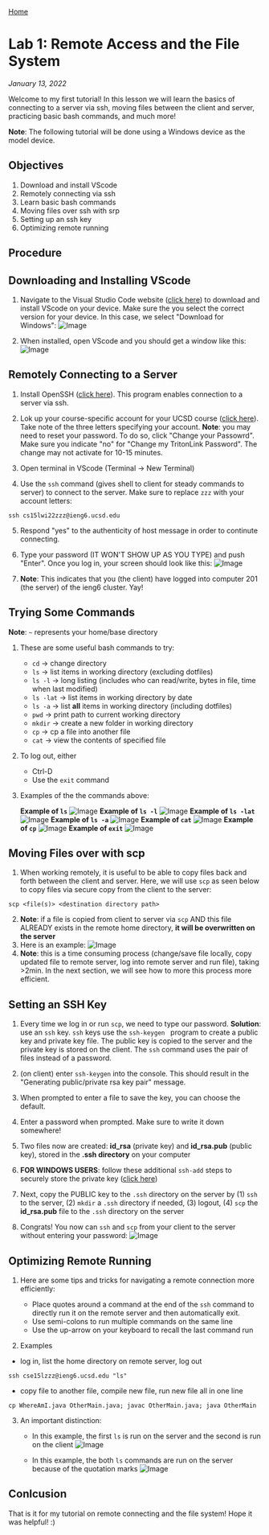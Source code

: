 [Home](index.html)

# Lab 1: Remote Access and the File System 

*January 13, 2022*

Welcome to my first tutorial! In this lesson we will learn the basics of connecting to a server via ssh, moving files between the client and server, practicing basic bash commands, and much more! 

**Note**: The following tutorial will be done using a Windows device as the model device. 

## Objectives
1. Download and install VScode
2. Remotely connecting via ssh
3. Learn basic bash commands
4. Moving files over ssh with srp
5. Setting up an ssh key
6. Optimizing remote running

## Procedure

## Downloading and Installing VScode

1. Navigate to the Visual Studio Code website ([click here](https://code.visualstudio.com/)) to download and install VScode on your device. Make sure the you select the correct version for your device. In this case, we select "Download for Windows": 
![Image](Screenshot%202022-01-13%20215708.png)

2. When installed, open VScode and you should get a window like this:
![Image](Screenshot%202022-01-13%20120515.png)

## Remotely Connecting to a Server

1. Install OpenSSH ([click here](https://docs.microsoft.com/en-us/windows-server/administration/openssh/openssh_install_firstuse)). This program enables connection to a server via ssh.

2. Lok up your course-specific account for your UCSD course ([click here](https://sdacs.ucsd.edu/~icc/index.php)). Take note of the three letters specifying your account. **Note**: you may need to reset your password. To do so, click "Change your Passowrd". Make sure you indicate "no" for "Change my TritonLink Password". The change may not activate for 10-15 minutes. 

3. Open terminal in VScode (Terminal -> New Terminal)

4. Use the `ssh` command (gives shell to client for steady commands to server) to connect to the server. Make sure to replace `zzz` with your account letters:
```
ssh cs15lwi22zzz@ieng6.ucsd.edu
```

5. Respond "yes" to the authenticity of host message in order to continute connecting.

6. Type your password (IT WON'T SHOW UP AS YOU TYPE) and push "Enter". Once you log in, your screen should look like this:
![Image](first_login.png)

7. **Note**: This indicates that you (the client) have logged into computer 201 (the server) of the ieng6 cluster. Yay!

## Trying Some Commands

**Note**: `~` represents your home/base directory
1. These are some useful bash commands to try:
    * `cd` -> change directory
    * `ls`  -> list items in working directory (excluding dotfiles)
    * `ls -l` -> long listing (includes who can read/write, bytes in file, time when last modified)
    * `ls -lat` -> list items in working directory by date 
    * `ls -a` -> list **all** items in working directory (including dotfiles)
    * `pwd` -> print path to current working directory
    * `mkdir` -> create a new folder in working directory
    * `cp` -> cp a file into another file 
    * `cat` -> view the contents of specified file
2. To log out, either
    * Ctrl-D
    * Use the `exit` command

3. Examples of the the commands above:

    **Example of `ls`**
    ![Image](ls.png)
    **Example of `ls -l`**
    ![Image](ls_l.png)
    **Example of `ls -lat`**
    ![Image](ls_lat.png)
    **Example of `ls -a`**
    ![Image](ls_a.png)
    **Example of `cat`**
    ![Image](cat.png)
    **Example of `cp`**
    ![Image](bash_command.png)
    **Example of `exit`**
    ![Image](exit.png)

## Moving Files over with scp

1. When working remotely, it is useful to be able to copy files back and forth between the client and server. Here, we will use `scp`  as seen below to copy files via secure copy from the client to the server: 
```
scp <file(s)> <destination directory path>
```
2. **Note**: if a file is copied from client to server via `scp` AND this file ALREADY exists in the remote home directory, **it will be overwritten on the server**
3. Here is an example:
![Image](scp.png)
4. **Note**: this is a time consuming process (change/save file locally, copy updated file to remote server, log into remote server and run file), taking >2min. In the next section, we will see how to more this process more efficient.

## Setting an SSH Key

1. Every time we log in or run `scp`, we need to type our password. **Solution**: use an `ssh` key. `ssh` keys use the `ssh-keygen ` program to create a public key and private key file. The public key is copied to the server and the private key is stored on the client. The `ssh` command uses the pair of files instead of a password. 

2. (on client) enter `ssh-keygen` into the console. This should result in the "Generating public/private rsa key pair" message.

3. When prompted to enter a file to save the key, you can choose the default.

4. Enter a password when prompted. Make sure to write it down somewhere!

5. Two files now are created: **id_rsa** (private key) and **id_rsa.pub** (public key), stored in the **.ssh directory** on your computer

6. **FOR WINDOWS USERS**: follow these additional `ssh-add` steps to securely store the private key ([click here](https://docs.microsoft.com/en-us/windows-server/administration/openssh/openssh_keymanagement#user-key-generation))

7. Next, copy the PUBLIC key to the `.ssh` directory on the server by (1) `ssh` to the server, (2) `mkdir` a `.ssh` directory if needed, (3) logout, (4) `scp` the **id_rsa.pub** file to the `.ssh` directory on the server

8. Congrats! You now can `ssh` and `scp` from your client to the server without entering your password:
![Image](no_password.png)

## Optimizing Remote Running

1. Here are some tips and tricks for navigating a remote connection more efficiently:
    * Place quotes around a command at the end of the `ssh` command to directly run it on the remote server and then automatically exit. 
    * Use semi-colons to run multiple commands on the same line
    * Use the up-arrow on your keyboard to recall the last command run

2. Examples
* log in, list the home directory on remote server, log out
```
ssh cse15lzzz@ieng6.ucsd.edu "ls"
```
* copy file to another file, compile new file, run new file all in one line
```
cp WhereAmI.java OtherMain.java; javac OtherMain.java; java OtherMain
```
3. An important distinction:

    * In this example, the first `ls` is run on the server and the second is run on the client
![Image](faster.png)

    * In this example, the both `ls` commands are run on the server because of the quotation marks
![Image](faster2.png)

## Conlcusion

That is it for my tutorial on remote connecting and the file system! Hope it was helpful! :)